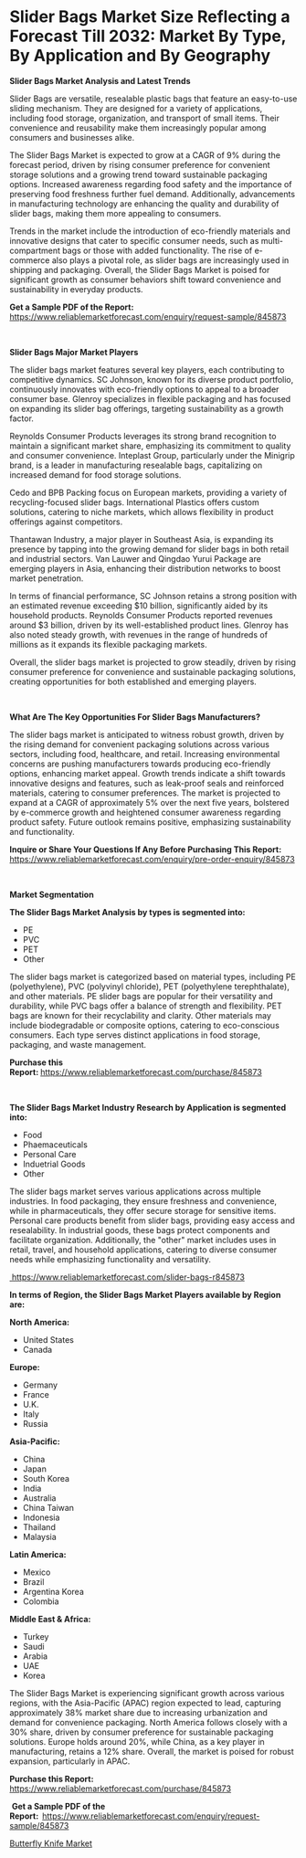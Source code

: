 <p><h1>Slider Bags Market Size Reflecting a Forecast Till 2032: Market By Type, By Application and By Geography</h1></p><p><strong>Slider Bags Market Analysis and Latest Trends</strong></p>
<p><p>Slider Bags are versatile, resealable plastic bags that feature an easy-to-use sliding mechanism. They are designed for a variety of applications, including food storage, organization, and transport of small items. Their convenience and reusability make them increasingly popular among consumers and businesses alike.</p><p>The Slider Bags Market is expected to grow at a CAGR of 9% during the forecast period, driven by rising consumer preference for convenient storage solutions and a growing trend toward sustainable packaging options. Increased awareness regarding food safety and the importance of preserving food freshness further fuel demand. Additionally, advancements in manufacturing technology are enhancing the quality and durability of slider bags, making them more appealing to consumers.</p><p>Trends in the market include the introduction of eco-friendly materials and innovative designs that cater to specific consumer needs, such as multi-compartment bags or those with added functionality. The rise of e-commerce also plays a pivotal role, as slider bags are increasingly used in shipping and packaging. Overall, the Slider Bags Market is poised for significant growth as consumer behaviors shift toward convenience and sustainability in everyday products.</p></p>
<p><strong>Get a Sample PDF of the Report:&nbsp;</strong> <a href="https://www.reliablemarketforecast.com/enquiry/request-sample/845873?utm_campaign=1903&utm_medium=2&utm_source=Github&utm_content=ia&utm_term=08022025&utm_id=slider-bags">https://www.reliablemarketforecast.com/enquiry/request-sample/845873</a></p>
<p>&nbsp;</p>
<p><strong>Slider Bags Major Market Players</strong></p>
<p><p>The slider bags market features several key players, each contributing to competitive dynamics. SC Johnson, known for its diverse product portfolio, continuously innovates with eco-friendly options to appeal to a broader consumer base. Glenroy specializes in flexible packaging and has focused on expanding its slider bag offerings, targeting sustainability as a growth factor.</p><p>Reynolds Consumer Products leverages its strong brand recognition to maintain a significant market share, emphasizing its commitment to quality and consumer convenience. Inteplast Group, particularly under the Minigrip brand, is a leader in manufacturing resealable bags, capitalizing on increased demand for food storage solutions. </p><p>Cedo and BPB Packing focus on European markets, providing a variety of recycling-focused slider bags. International Plastics offers custom solutions, catering to niche markets, which allows flexibility in product offerings against competitors. </p><p>Thantawan Industry, a major player in Southeast Asia, is expanding its presence by tapping into the growing demand for slider bags in both retail and industrial sectors. Van Lauwer and Qingdao Yurui Package are emerging players in Asia, enhancing their distribution networks to boost market penetration.</p><p>In terms of financial performance, SC Johnson retains a strong position with an estimated revenue exceeding $10 billion, significantly aided by its household products. Reynolds Consumer Products reported revenues around $3 billion, driven by its well-established product lines. Glenroy has also noted steady growth, with revenues in the range of hundreds of millions as it expands its flexible packaging markets.</p><p>Overall, the slider bags market is projected to grow steadily, driven by rising consumer preference for convenience and sustainable packaging solutions, creating opportunities for both established and emerging players.</p></p>
<p>&nbsp;</p>
<p><strong>What Are The Key Opportunities For Slider Bags Manufacturers?</strong></p>
<p><p>The slider bags market is anticipated to witness robust growth, driven by the rising demand for convenient packaging solutions across various sectors, including food, healthcare, and retail. Increasing environmental concerns are pushing manufacturers towards producing eco-friendly options, enhancing market appeal. Growth trends indicate a shift towards innovative designs and features, such as leak-proof seals and reinforced materials, catering to consumer preferences. The market is projected to expand at a CAGR of approximately 5% over the next five years, bolstered by e-commerce growth and heightened consumer awareness regarding product safety. Future outlook remains positive, emphasizing sustainability and functionality.</p></p>
<p><strong>Inquire or Share Your Questions If Any Before Purchasing This Report:</strong> <a href="https://www.reliablemarketforecast.com/enquiry/pre-order-enquiry/845873?utm_campaign=1903&utm_medium=2&utm_source=Github&utm_content=ia&utm_term=08022025&utm_id=slider-bags">https://www.reliablemarketforecast.com/enquiry/pre-order-enquiry/845873</a></p>
<p>&nbsp;</p>
<p><strong>Market Segmentation</strong></p>
<p><strong>The Slider Bags Market Analysis by types is segmented into:</strong></p>
<p><ul><li>PE</li><li>PVC</li><li>PET</li><li>Other</li></ul></p>
<p><p>The slider bags market is categorized based on material types, including PE (polyethylene), PVC (polyvinyl chloride), PET (polyethylene terephthalate), and other materials. PE slider bags are popular for their versatility and durability, while PVC bags offer a balance of strength and flexibility. PET bags are known for their recyclability and clarity. Other materials may include biodegradable or composite options, catering to eco-conscious consumers. Each type serves distinct applications in food storage, packaging, and waste management.</p></p>
<p><strong>Purchase this Report:&nbsp;</strong><a href="https://www.reliablemarketforecast.com/purchase/845873?utm_campaign=1903&utm_medium=2&utm_source=Github&utm_content=ia&utm_term=08022025&utm_id=slider-bags">https://www.reliablemarketforecast.com/purchase/845873</a></p>
<p>&nbsp;</p>
<p><strong>The Slider Bags Market Industry Research by Application is segmented into:</strong></p>
<p><ul><li>Food</li><li>Phaemaceuticals</li><li>Personal Care</li><li>Induetrial Goods</li><li>Other</li></ul></p>
<p><p>The slider bags market serves various applications across multiple industries. In food packaging, they ensure freshness and convenience, while in pharmaceuticals, they offer secure storage for sensitive items. Personal care products benefit from slider bags, providing easy access and resealability. In industrial goods, these bags protect components and facilitate organization. Additionally, the "other" market includes uses in retail, travel, and household applications, catering to diverse consumer needs while emphasizing functionality and versatility.</p></p>
<p><a href="https://www.reliablemarketforecast.com/slider-bags-r845873?utm_campaign=1903&utm_medium=2&utm_source=Github&utm_content=ia&utm_term=08022025&utm_id=slider-bags">&nbsp;https://www.reliablemarketforecast.com/slider-bags-r845873</a></p>
<p><strong>In terms of Region, the Slider Bags Market Players available by Region are:</strong></p>
<p>
    <p> <strong> North America: </strong>
        <ul>
            <li>United States</li>
            <li>Canada</li>
        </ul>
        </p> 
    <p> <strong> Europe: </strong>
        <ul>
            <li>Germany</li>
            <li>France</li>
            <li>U.K.</li>
            <li>Italy</li>
            <li>Russia</li>
        </ul>
        </p> 
    <p> <strong> Asia-Pacific: </strong>
        <ul>
            <li>China</li>
            <li>Japan</li>
            <li>South Korea</li>
            <li>India</li>
            <li>Australia</li>
            <li>China Taiwan</li>
            <li>Indonesia</li>
            <li>Thailand</li>
            <li>Malaysia</li>
        </ul>
        </p> 
    <p> <strong> Latin America: </strong>
        <ul>
            <li>Mexico</li>
            <li>Brazil</li>
            <li>Argentina Korea</li>
            <li>Colombia</li>
        </ul>
        </p> 
    <p> <strong> Middle East & Africa: </strong>
        <ul>
            <li>Turkey</li>
            <li>Saudi</li>
            <li>Arabia</li>
            <li>UAE</li>
            <li>Korea</li>
        </ul>
    </p>
    </p>
<p><p>The Slider Bags Market is experiencing significant growth across various regions, with the Asia-Pacific (APAC) region expected to lead, capturing approximately 38% market share due to increasing urbanization and demand for convenience packaging. North America follows closely with a 30% share, driven by consumer preference for sustainable packaging solutions. Europe holds around 20%, while China, as a key player in manufacturing, retains a 12% share. Overall, the market is poised for robust expansion, particularly in APAC.</p></p>
<p><strong>Purchase this Report: </strong><a href="https://www.reliablemarketforecast.com/purchase/845873?utm_campaign=1903&utm_medium=2&utm_source=Github&utm_content=ia&utm_term=08022025&utm_id=slider-bags">https://www.reliablemarketforecast.com/purchase/845873</a></p>
<p>&nbsp;<strong>Get a Sample PDF of the Report:&nbsp;&nbsp;</strong><a href="https://www.reliablemarketforecast.com/enquiry/request-sample/845873?utm_campaign=1903&utm_medium=2&utm_source=Github&utm_content=ia&utm_term=08022025&utm_id=slider-bags">https://www.reliablemarketforecast.com/enquiry/request-sample/845873</a></p>
<p><strong></strong></p>
<p><p><a href="https://github.com/ashepherd82/Market-Research-Report-List-7/blob/main/butterfly-knife-market.md?utm_campaign=1903&utm_medium=2&utm_source=Github&utm_content=ia&utm_term=08022025&utm_id=slider-bags">Butterfly Knife Market</a></p></p>